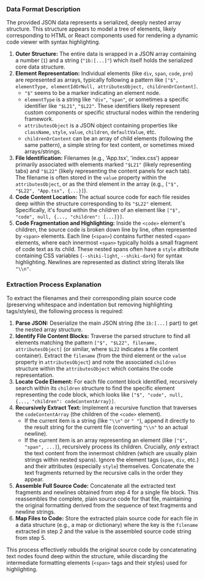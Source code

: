 ### Data Format Description

The provided JSON data represents a serialized, deeply nested array structure. This structure appears to model a tree of elements, likely corresponding to HTML or React components used for rendering a dynamic code viewer with syntax highlighting.

1.  **Outer Structure:** The entire data is wrapped in a JSON array containing a number (`1`) and a string (`"1b:[...]"`) which itself holds the serialized core data structure.
2.  **Element Representation:** Individual elements (like `div`, `span`, `code`, `pre`) are represented as arrays, typically following a pattern like `["$", elementType, elementIdOrNull, attributesObject, childrenOrContent]`.
    - `"$"` seems to be a marker indicating an element node.
    - `elementType` is a string like `"div"`, `"span"`, or sometimes a specific identifier like `"$L21"`, `"$L22"`. These identifiers likely represent custom components or specific structural nodes within the rendering framework.
    - `attributesObject` is a JSON object containing properties like `className`, `style`, `value`, `children`, `defaultValue`, etc.
    - `childrenOrContent` can be an array of child elements (following the same pattern), a simple string for text content, or sometimes mixed arrays/strings.
3.  **File Identification:** Filenames (e.g., 'App.tsx', 'index.css') appear primarily associated with elements marked `"$L21"` (likely representing tabs) and `"$L22"` (likely representing the content panels for each tab). The filename is often stored in the `value` property within the `attributesObject`, or as the third element in the array (e.g., `["$", "$L22", "App.tsx", {...}]`).
4.  **Code Content Location:** The actual source code for each file resides deep within the structure corresponding to its `"$L22"` element. Specifically, it's found within the children of an element like `["$", "code", null, {..., "children": [...]}]`.
5.  **Code Fragmentation and Highlighting:** Inside the `<code>` element's children, the source code is broken down line by line, often represented by `<span>` elements. Each line (`<span>`) contains further nested `<span>` elements, where each innermost `<span>` typically holds a small fragment of code text as its child. These nested spans often have a `style` attribute containing CSS variables (`--shiki-light`, `--shiki-dark`) for syntax highlighting. Newlines are represented as distinct string literals like `"\\n"`.

### Extraction Process Explanation

To extract the filenames and their corresponding plain source code (preserving whitespace and indentation but removing highlighting tags/styles), the following process is required:

1.  **Parse JSON:** Deserialize the main JSON string (the `1b:[...]` part) to get the nested array structure.
2.  **Identify File Content Blocks:** Traverse the parsed structure to find all elements matching the pattern `["$", "$L22", filename, attributesObject]` (or similar, where `$L22` indicates a file content container). Extract the `filename` (from the third element or the `value` property in `attributesObject`) and note the associated `children` structure within the `attributesObject` which contains the code representation.
3.  **Locate Code Element:** For each file content block identified, recursively search within its `children` structure to find the specific element representing the code block, which looks like `["$", "code", null, {..., "children": codeContentArray}]`.
4.  **Recursively Extract Text:** Implement a recursive function that traverses the `codeContentArray` (the children of the `<code>` element).
    - If the current item is a string (like `"\\n"` or `" "`), append it directly to the result string for the current file (converting `"\\n"` to an actual newline).
    - If the current item is an array representing an element (like `["$", "span", ...]`), recursively process its children. Crucially, _only_ extract the text content from the innermost children (which are usually plain strings within nested spans). Ignore the element tags (`span`, `div`, etc.) and their attributes (especially `style`) themselves. Concatenate the text fragments returned by the recursive calls in the order they appear.
5.  **Assemble Full Source Code:** Concatenate all the extracted text fragments and newlines obtained from step 4 for a single file block. This reassembles the complete, plain source code for that file, maintaining the original formatting derived from the sequence of text fragments and newline strings.
6.  **Map Files to Code:** Store the extracted plain source code for each file in a data structure (e.g., a map or dictionary) where the key is the `filename` extracted in step 2 and the value is the assembled source code string from step 5.

This process effectively rebuilds the original source code by concatenating text nodes found deep within the structure, while discarding the intermediate formatting elements (`<span>` tags and their styles) used for highlighting.

